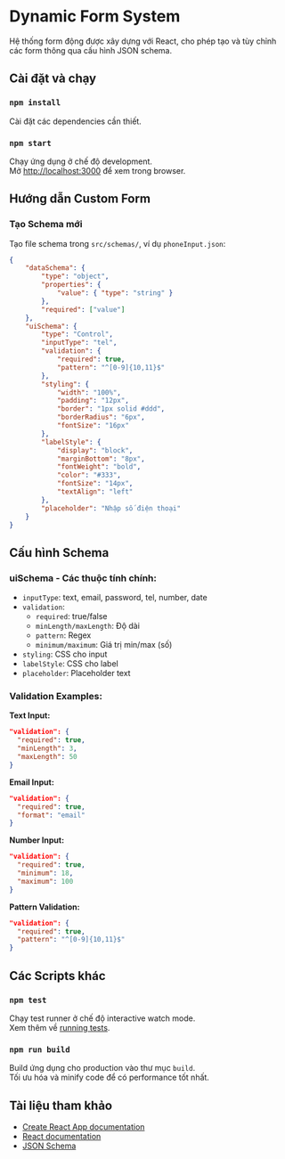 # Dynamic Form System

Hệ thống form động được xây dựng với React, cho phép tạo và tùy chỉnh các form thông qua cấu hình JSON schema.

## Cài đặt và chạy

### `npm install`
Cài đặt các dependencies cần thiết.

### `npm start`
Chạy ứng dụng ở chế độ development.\
Mở [http://localhost:3000](http://localhost:3000) để xem trong browser.

## Hướng dẫn Custom Form

### Tạo Schema mới

Tạo file schema trong `src/schemas/`, ví dụ `phoneInput.json`:

```json
{
    "dataSchema": {
        "type": "object",
        "properties": {
            "value": { "type": "string" }
        },
        "required": ["value"]
    },
    "uiSchema": {
        "type": "Control",
        "inputType": "tel",
        "validation": {
            "required": true,
            "pattern": "^[0-9]{10,11}$"
        },
        "styling": {
            "width": "100%",
            "padding": "12px",
            "border": "1px solid #ddd",
            "borderRadius": "6px",
            "fontSize": "16px"
        },
        "labelStyle": {
            "display": "block",
            "marginBottom": "8px",
            "fontWeight": "bold",
            "color": "#333",
            "fontSize": "14px",
            "textAlign": "left"
        },
        "placeholder": "Nhập số điện thoại"
    }
}
```

## Cấu hình Schema

### uiSchema - Các thuộc tính chính:
- `inputType`: text, email, password, tel, number, date
- `validation`: 
  - `required`: true/false
  - `minLength/maxLength`: Độ dài
  - `pattern`: Regex
  - `minimum/maximum`: Giá trị min/max (số)
- `styling`: CSS cho input
- `labelStyle`: CSS cho label
- `placeholder`: Placeholder text

### Validation Examples:

**Text Input:**
```json
"validation": {
  "required": true,
  "minLength": 3,
  "maxLength": 50
}
```

**Email Input:**
```json
"validation": {
  "required": true,
  "format": "email"
}
```

**Number Input:**
```json
"validation": {
  "required": true,
  "minimum": 18,
  "maximum": 100
}
```

**Pattern Validation:**
```json
"validation": {
  "required": true,
  "pattern": "^[0-9]{10,11}$"
}
```

## Các Scripts khác

### `npm test`

Chạy test runner ở chế độ interactive watch mode.\
Xem thêm về [running tests](https://facebook.github.io/create-react-app/docs/running-tests).

### `npm run build`

Build ứng dụng cho production vào thư mục `build`.\
Tối ưu hóa và minify code để có performance tốt nhất.

## Tài liệu tham khảo

- [Create React App documentation](https://facebook.github.io/create-react-app/docs/getting-started)
- [React documentation](https://reactjs.org/)
- [JSON Schema](https://json-schema.org/)
